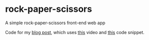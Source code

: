 # rock-paper-scissors
A simple rock-paper-scissors front-end web app

Code for my [blog post](http://spraza.com/posts/html-css-js-101/), which uses [this](https://www.youtube.com/watch?v=jaVNP3nIAv0&list=PLmO4vvdsKXyIIyQ2O0gfsZk20FEusvJrB&index=2&t=0s) video and [this](https://code.sololearn.com/WQJ65P4YexPK#html) code snippet.